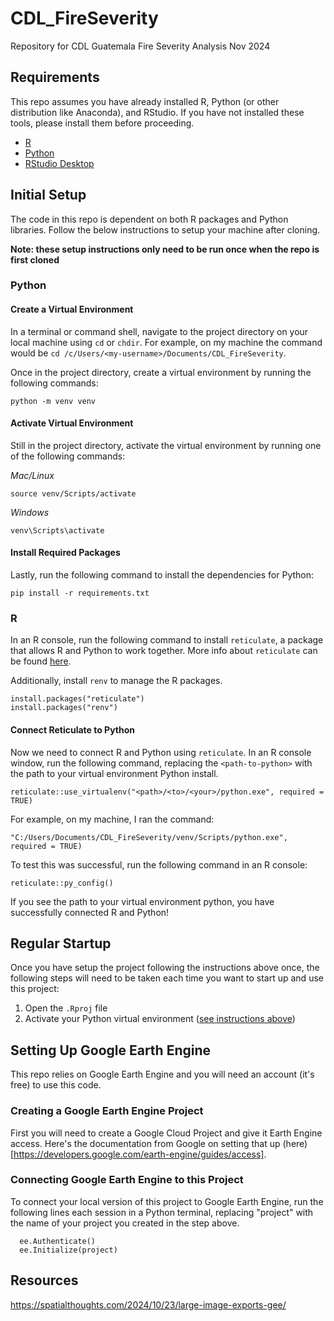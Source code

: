 # CDL_FireSeverity
Repository for CDL Guatemala Fire Severity Analysis Nov 2024

## Requirements

This repo assumes you have already installed R, Python (or other distribution like Anaconda), and RStudio. If you have not installed these tools, please install them before proceeding.

- [R](https://cran.r-project.org/)
- [Python](https://www.python.org/)
- [RStudio Desktop](https://posit.co/download/rstudio-desktop/)

## Initial Setup

The code in this repo is dependent on both R packages and Python libraries. Follow the below instructions to setup your machine after cloning.

**Note: these setup instructions only need to be run once when the repo is first cloned**

### Python

#### Create a Virtual Environment

In a terminal or command shell, navigate to the project directory on your local machine using `cd` or `chdir`. For example, on my machine the command would be `cd /c/Users/<my-username>/Documents/CDL_FireSeverity`.

Once in the project directory, create a virtual environment by running the following commands:

```
python -m venv venv
```

#### Activate Virtual Environment

Still in the project directory, activate the virtual environment by running one of the following commands:

*Mac/Linux*

```
source venv/Scripts/activate
```

*Windows*

```
venv\Scripts\activate
```

#### Install Required Packages

Lastly, run the following command to install the dependencies for Python:

```
pip install -r requirements.txt
```
### R

In an R console, run the following command to install `reticulate`, a package that allows R and Python to work together. More info about `reticulate` can be found [here](https://rstudio.github.io/reticulate/index.html).

Additionally, install `renv` to manage the R packages.

```
install.packages("reticulate")
install.packages("renv")
```

#### Connect Reticulate to Python

Now we need to connect R and Python using `reticulate`. In an R console window, run the following command, replacing the `<path-to-python>` with the path to your virtual environment Python install.

```
reticulate::use_virtualenv("<path>/<to>/<your>/python.exe", required = TRUE)
```

For example, on my machine, I ran the command:

```
"C:/Users/Documents/CDL_FireSeverity/venv/Scripts/python.exe", required = TRUE)
```

To test this was successful, run the following command in an R console:

```
reticulate::py_config()
```

If you see the path to your virtual environment python, you have successfully connected R and Python!

## Regular Startup

Once you have setup the project following the instructions above once, the following steps will need to be taken each time you want to start up and use this project:

1. Open the `.Rproj` file
2. Activate your Python virtual environment ([see instructions above](#activate-virtual-environment))


## Setting Up Google Earth Engine

This repo relies on Google Earth Engine and you will need an account (it's free) to use this code.

### Creating a Google Earth Engine Project

First you will need to create a Google Cloud Project and give it Earth Engine access. Here's the documentation from Google on setting that up (here)[https://developers.google.com/earth-engine/guides/access].

### Connecting Google Earth Engine to this Project

To connect your local version of this project to Google Earth Engine, run the following lines each session in a Python terminal, replacing "project" with the name of your project you created in the step above.

```
  ee.Authenticate()
  ee.Initialize(project)
```

## Resources

https://spatialthoughts.com/2024/10/23/large-image-exports-gee/

